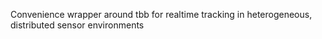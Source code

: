 Convenience wrapper around tbb for realtime tracking in heterogeneous, distributed sensor environments